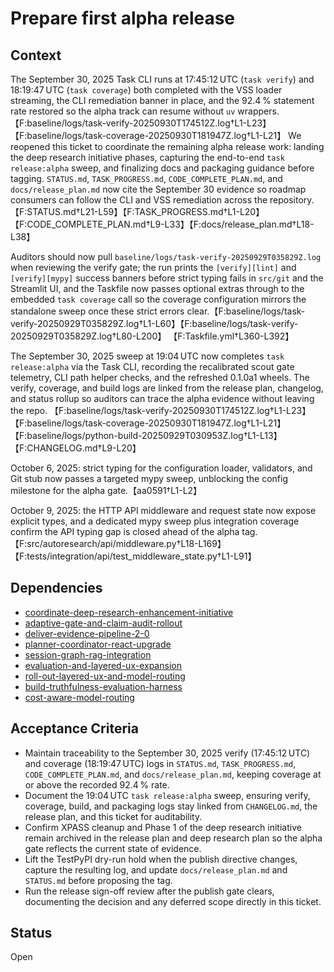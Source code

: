 # Prepare first alpha release

## Context
The September 30, 2025 Task CLI runs at 17:45:12 UTC (`task verify`) and
18:19:47 UTC (`task coverage`) both completed with the VSS loader streaming, the
CLI remediation banner in place, and the 92.4 % statement rate restored so the
alpha track can resume without `uv` wrappers.
【F:baseline/logs/task-verify-20250930T174512Z.log†L1-L23】【F:baseline/logs/task-coverage-20250930T181947Z.log†L1-L21】
We reopened this ticket to coordinate the remaining alpha release work: landing
the deep research initiative phases, capturing the end-to-end `task
release:alpha` sweep, and finalizing docs and packaging guidance before tagging.
`STATUS.md`, `TASK_PROGRESS.md`, `CODE_COMPLETE_PLAN.md`, and
`docs/release_plan.md` now cite the September 30 evidence so roadmap consumers
can follow the CLI and VSS remediation across the repository.
【F:STATUS.md†L21-L59】【F:TASK_PROGRESS.md†L1-L20】【F:CODE_COMPLETE_PLAN.md†L9-L33】【F:docs/release_plan.md†L18-L38】

Auditors should now pull
`baseline/logs/task-verify-20250929T035829Z.log` when reviewing the verify gate;
the run prints the `[verify][lint]` and `[verify][mypy]` success banners before
strict typing fails in `src/git` and the Streamlit UI, and the Taskfile now
passes optional extras through to the embedded `task coverage` call so the
coverage configuration mirrors the standalone sweep once these strict errors
clear.【F:baseline/logs/task-verify-20250929T035829Z.log†L1-L60】【F:baseline/logs/task-verify-20250929T035829Z.log†L80-L200】
【F:Taskfile.yml†L360-L392】

The September 30, 2025 sweep at 19:04 UTC now completes `task release:alpha`
via the Task CLI, recording the recalibrated scout gate telemetry, CLI path
helper checks, and the refreshed 0.1.0a1 wheels. The verify, coverage, and
build logs are linked from the release plan, changelog, and status rollup so
auditors can trace the alpha evidence without leaving the repo.
【F:baseline/logs/task-verify-20250930T174512Z.log†L1-L23】【F:baseline/logs/task-coverage-20250930T181947Z.log†L1-L21】
【F:baseline/logs/python-build-20250929T030953Z.log†L1-L13】【F:CHANGELOG.md†L9-L20】

October 6, 2025: strict typing for the configuration loader, validators, and
Git stub now passes a targeted mypy sweep, unblocking the config milestone for
the alpha gate.【aa0591†L1-L2】

October 9, 2025: the HTTP API middleware and request state now expose explicit
types, and a dedicated mypy sweep plus integration coverage confirm the API
typing gap is closed ahead of the alpha tag.【F:src/autoresearch/api/middleware.py†L18-L169】【F:tests/integration/api/test_middleware_state.py†L1-L91】

## Dependencies
- [coordinate-deep-research-enhancement-initiative](coordinate-deep-research-enhancement-initiative.md)
- [adaptive-gate-and-claim-audit-rollout](adaptive-gate-and-claim-audit-rollout.md)
- [deliver-evidence-pipeline-2-0](deliver-evidence-pipeline-2-0.md)
- [planner-coordinator-react-upgrade](planner-coordinator-react-upgrade.md)
- [session-graph-rag-integration](session-graph-rag-integration.md)
- [evaluation-and-layered-ux-expansion](evaluation-and-layered-ux-expansion.md)
- [roll-out-layered-ux-and-model-routing](roll-out-layered-ux-and-model-routing.md)
- [build-truthfulness-evaluation-harness](build-truthfulness-evaluation-harness.md)
- [cost-aware-model-routing](cost-aware-model-routing.md)

## Acceptance Criteria
- Maintain traceability to the September 30, 2025 verify (17:45:12 UTC) and
  coverage (18:19:47 UTC) logs in `STATUS.md`, `TASK_PROGRESS.md`,
  `CODE_COMPLETE_PLAN.md`, and `docs/release_plan.md`, keeping coverage at or
  above the recorded 92.4 % rate.
- Document the 19:04 UTC `task release:alpha` sweep, ensuring verify, coverage,
  build, and packaging logs stay linked from `CHANGELOG.md`, the release plan,
  and this ticket for auditability.
- Confirm XPASS cleanup and Phase 1 of the deep research initiative remain
  archived in the release plan and deep research plan so the alpha gate reflects
  the current state of evidence.
- Lift the TestPyPI dry-run hold when the publish directive changes, capture the
  resulting log, and update `docs/release_plan.md` and `STATUS.md` before
  proposing the tag.
- Run the release sign-off review after the publish gate clears, documenting the
  decision and any deferred scope directly in this ticket.

## Status
Open
